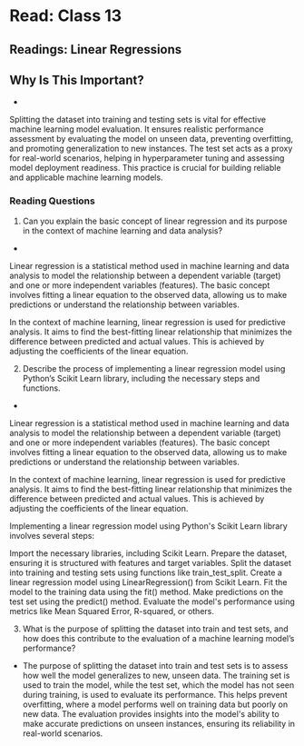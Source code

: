 # Read: Class 13

## Readings: Linear Regressions

## Why Is This Important?

- 
Splitting the dataset into training and testing sets is vital for effective machine learning model evaluation. It ensures realistic performance assessment by evaluating the model on unseen data, preventing overfitting, and promoting generalization to new instances. The test set acts as a proxy for real-world scenarios, helping in hyperparameter tuning and assessing model deployment readiness. This practice is crucial for building reliable and applicable machine learning models.

### Reading Questions

1. Can you explain the basic concept of linear regression and its purpose in the context of machine learning and data analysis?

- 
Linear regression is a statistical method used in machine learning and data analysis to model the relationship between a dependent variable (target) and one or more independent variables (features). The basic concept involves fitting a linear equation to the observed data, allowing us to make predictions or understand the relationship between variables.

In the context of machine learning, linear regression is used for predictive analysis. It aims to find the best-fitting linear relationship that minimizes the difference between predicted and actual values. This is achieved by adjusting the coefficients of the linear equation.

2. Describe the process of implementing a linear regression model using Python’s Scikit Learn library, including the necessary steps and functions.

- 
Linear regression is a statistical method used in machine learning and data analysis to model the relationship between a dependent variable (target) and one or more independent variables (features). The basic concept involves fitting a linear equation to the observed data, allowing us to make predictions or understand the relationship between variables.

In the context of machine learning, linear regression is used for predictive analysis. It aims to find the best-fitting linear relationship that minimizes the difference between predicted and actual values. This is achieved by adjusting the coefficients of the linear equation.

Implementing a linear regression model using Python's Scikit Learn library involves several steps:

Import the necessary libraries, including Scikit Learn.
Prepare the dataset, ensuring it is structured with features and target variables.
Split the dataset into training and testing sets using functions like train_test_split.
Create a linear regression model using LinearRegression() from Scikit Learn.
Fit the model to the training data using the fit() method.
Make predictions on the test set using the predict() method.
Evaluate the model's performance using metrics like Mean Squared Error, R-squared, or others.


3. What is the purpose of splitting the dataset into train and test sets, and how does this contribute to the evaluation of a machine learning model’s performance?

- The purpose of splitting the dataset into train and test sets is to assess how well the model generalizes to new, unseen data. The training set is used to train the model, while the test set, which the model has not seen during training, is used to evaluate its performance. This helps prevent overfitting, where a model performs well on training data but poorly on new data. The evaluation provides insights into the model's ability to make accurate predictions on unseen instances, ensuring its reliability in real-world scenarios.